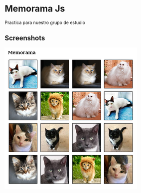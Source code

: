 # Memorama Js
Practica para nuestro grupo de estudio

## Screenshots
![Screenshot](img/screenshot.png)
